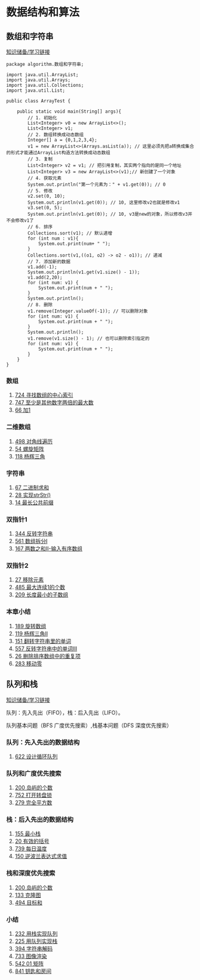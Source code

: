 # 数据结构和算法

## 数组和字符串

[知识储备/学习链接](https://leetcode-cn.com/explore/learn/card/array-and-string/)

```$xslt
package algorithm.数组和字符串;

import java.util.ArrayList;
import java.util.Arrays;
import java.util.Collections;
import java.util.List;

public class ArrayTest {

    public static void main(String[] args){
        // 1. 初始化
        List<Integer> v0 = new ArrayList<>();
        List<Integer> v1;
        // 2. 数组转换成动态数组
        Integer[] a = {0,1,2,3,4};
        v1 = new ArrayList<>(Arrays.asList(a)); // 这里必须先把a转换成集合的形式才能通过ArrayList构造方法转换成动态数组
        // 3. 复制
        List<Integer> v2 = v1; // 把引用复制，其实两个指向的是同一个地址
        List<Integer> v3 = new ArrayList<>(v1);// 新创建了一个对象
        // 4. 获取元素
        System.out.println("第一个元素为：" + v1.get(0)); // 0
        // 5. 修改
        v2.set(0, 10);
        System.out.println(v1.get(0)); // 10, 这里修改v2也就是修改v1
        v3.set(0, 5);
        System.out.println(v1.get(0)); // 10, v3是new的对象，所以修改v3并不会修改v1了
        // 6. 排序
        Collections.sort(v1); // 默认递增
        for (int num : v1){
            System.out.print(num+ " ");
        }
        Collections.sort(v1,((o1, o2) -> o2 - o1)); // 递减
        // 7. 添加新的数据
        v1.add(-1);
        System.out.println(v1.get(v1.size() - 1));
        v1.add(2,20);
        for (int num: v1) {
            System.out.print(num + " ");
        }
        System.out.println();
        // 8. 删除
        v1.remove(Integer.valueOf(-1)); // 可以删除对象
        for (int num: v1) {
            System.out.print(num + " ");
        }
        System.out.println();
        v1.remove(v1.size() - 1); // 也可以删除索引指定的
        for (int num: v1) {
            System.out.print(num + " ");
        }
    }
}
```

### 数组
1. [724 寻找数组的中心索引](https://github.com/ZoharAndroid/HelloOffer/blob/master/algorithm/%E6%95%B0%E7%BB%84%E5%92%8C%E5%AD%97%E7%AC%A6%E4%B8%B2/_724.java)
2. [747 至少是其他数字两倍的最大数](https://github.com/ZoharAndroid/HelloOffer/blob/master/algorithm/%E6%95%B0%E7%BB%84%E5%92%8C%E5%AD%97%E7%AC%A6%E4%B8%B2/_747.java)
3. [66 加1](https://github.com/ZoharAndroid/HelloOffer/blob/master/algorithm/%E6%95%B0%E7%BB%84%E5%92%8C%E5%AD%97%E7%AC%A6%E4%B8%B2/_66.java)

### 二维数组
1. [498 对角线遍历](https://github.com/ZoharAndroid/HelloOffer/blob/master/algorithm/%E6%95%B0%E7%BB%84%E5%92%8C%E5%AD%97%E7%AC%A6%E4%B8%B2/_498.java)
2. [54 螺旋矩阵](https://github.com/ZoharAndroid/HelloOffer/blob/master/algorithm/%E6%95%B0%E7%BB%84%E5%92%8C%E5%AD%97%E7%AC%A6%E4%B8%B2/_54.java)
3. [118 杨辉三角](https://github.com/ZoharAndroid/HelloOffer/blob/master/algorithm/%E6%95%B0%E7%BB%84%E5%92%8C%E5%AD%97%E7%AC%A6%E4%B8%B2/_118.java)

### 字符串
1. [67 二进制求和](https://github.com/ZoharAndroid/HelloOffer/blob/master/algorithm/%E6%95%B0%E7%BB%84%E5%92%8C%E5%AD%97%E7%AC%A6%E4%B8%B2/_67.java)
2. [28 实现strStr()](https://github.com/ZoharAndroid/HelloOffer/blob/master/algorithm/%E6%95%B0%E7%BB%84%E5%92%8C%E5%AD%97%E7%AC%A6%E4%B8%B2/_28.java)
3. [14 最长公共前缀](https://github.com/ZoharAndroid/HelloOffer/blob/master/algorithm/%E6%95%B0%E7%BB%84%E5%92%8C%E5%AD%97%E7%AC%A6%E4%B8%B2/_14.java)

### 双指针1
1. [344 反转字符串](https://github.com/ZoharAndroid/HelloOffer/blob/master/algorithm/%E6%95%B0%E7%BB%84%E5%92%8C%E5%AD%97%E7%AC%A6%E4%B8%B2/_344.java)
2. [561 数组拆分I](https://github.com/ZoharAndroid/HelloOffer/blob/master/algorithm/%E6%95%B0%E7%BB%84%E5%92%8C%E5%AD%97%E7%AC%A6%E4%B8%B2/_561.java)
3. [167 两数之和II-输入有序数组](https://github.com/ZoharAndroid/HelloOffer/blob/master/algorithm/%E6%95%B0%E7%BB%84%E5%92%8C%E5%AD%97%E7%AC%A6%E4%B8%B2/_167.java)

### 双指针2
1. [27 移除元素](https://github.com/ZoharAndroid/HelloOffer/blob/master/algorithm/%E6%95%B0%E7%BB%84%E5%92%8C%E5%AD%97%E7%AC%A6%E4%B8%B2/_27.java)
2. [485 最大连续1的个数](https://github.com/ZoharAndroid/HelloOffer/blob/master/algorithm/%E6%95%B0%E7%BB%84%E5%92%8C%E5%AD%97%E7%AC%A6%E4%B8%B2/_485.java)
3. [209 长度最小的子数组](https://github.com/ZoharAndroid/HelloOffer/blob/master/algorithm/%E6%95%B0%E7%BB%84%E5%92%8C%E5%AD%97%E7%AC%A6%E4%B8%B2/_209.java)

### 本章小结
1. [189 旋转数组](https://github.com/ZoharAndroid/HelloOffer/blob/master/algorithm/%E6%95%B0%E7%BB%84%E5%92%8C%E5%AD%97%E7%AC%A6%E4%B8%B2/_189.java)
2. [119 杨辉三角II](https://github.com/ZoharAndroid/HelloOffer/blob/master/algorithm/%E6%95%B0%E7%BB%84%E5%92%8C%E5%AD%97%E7%AC%A6%E4%B8%B2/_119.java)
3. [151 翻转字符串里的单词](https://github.com/ZoharAndroid/HelloOffer/blob/master/algorithm/%E6%95%B0%E7%BB%84%E5%92%8C%E5%AD%97%E7%AC%A6%E4%B8%B2/_151.java)
4. [557 反转字符串中的单词III](https://github.com/ZoharAndroid/HelloOffer/blob/master/algorithm/%E6%95%B0%E7%BB%84%E5%92%8C%E5%AD%97%E7%AC%A6%E4%B8%B2/_557.java)
5. [26 删除排序数组中的重复项](https://github.com/ZoharAndroid/HelloOffer/blob/master/algorithm/%E6%95%B0%E7%BB%84%E5%92%8C%E5%AD%97%E7%AC%A6%E4%B8%B2/_26.java)
6. [283 移动零](https://github.com/ZoharAndroid/HelloOffer/blob/master/algorithm/%E6%95%B0%E7%BB%84%E5%92%8C%E5%AD%97%E7%AC%A6%E4%B8%B2/_283.java)

## 队列和栈

[知识储备/学习链接](https://leetcode-cn.com/explore/learn/card/array-and-string/)

队列：先入先出（FIFO），栈：后入先出（LIFO）。

队列基本问题（BFS 广度优先搜索）,栈基本问题（DFS 深度优先搜索）

### 队列：先入先出的数据结构
1. [622 设计循环队列](https://github.com/ZoharAndroid/HelloOffer/blob/master/algorithm/%E9%98%9F%E5%88%97%E5%92%8C%E6%A0%88/_622.java)

### 队列和广度优先搜索
1. [200 岛屿的个数](https://github.com/ZoharAndroid/HelloOffer/blob/master/algorithm/%E9%98%9F%E5%88%97%E5%92%8C%E6%A0%88/_200.java)
2. [752 打开转盘锁](https://github.com/ZoharAndroid/HelloOffer/blob/master/algorithm/%E9%98%9F%E5%88%97%E5%92%8C%E6%A0%88/_752.java)
3. [279 完全平方数](https://github.com/ZoharAndroid/HelloOffer/blob/master/algorithm/%E9%98%9F%E5%88%97%E5%92%8C%E6%A0%88/_279.java)

### 栈：后入先出的数据结构
1. [155 最小栈](https://github.com/ZoharAndroid/HelloOffer/blob/master/algorithm/%E9%98%9F%E5%88%97%E5%92%8C%E6%A0%88/_155.java)
2. [20 有效的括号](https://github.com/ZoharAndroid/HelloOffer/blob/master/algorithm/%E9%98%9F%E5%88%97%E5%92%8C%E6%A0%88/_20.java)
3. [739 每日温度](https://github.com/ZoharAndroid/HelloOffer/blob/master/algorithm/%E9%98%9F%E5%88%97%E5%92%8C%E6%A0%88/_739.java)
4. [150 逆波兰表达式求值](https://github.com/ZoharAndroid/HelloOffer/blob/master/algorithm/%E9%98%9F%E5%88%97%E5%92%8C%E6%A0%88/_150.java)

### 栈和深度优先搜索
1. [200 岛屿的个数](https://github.com/ZoharAndroid/HelloOffer/blob/master/algorithm/%E9%98%9F%E5%88%97%E5%92%8C%E6%A0%88/_200.java)
2. [133 克隆图](https://github.com/ZoharAndroid/HelloOffer/blob/master/algorithm/%E9%98%9F%E5%88%97%E5%92%8C%E6%A0%88/_133.java)
3. [494 目标和](https://github.com/ZoharAndroid/HelloOffer/blob/master/algorithm/%E9%98%9F%E5%88%97%E5%92%8C%E6%A0%88/_494.java)

### 小结
1. [232 用栈实现队列](https://github.com/ZoharAndroid/HelloOffer/blob/master/algorithm/%E9%98%9F%E5%88%97%E5%92%8C%E6%A0%88/_232.java)
2. [225 用队列实现栈](https://github.com/ZoharAndroid/HelloOffer/blob/master/algorithm/%E9%98%9F%E5%88%97%E5%92%8C%E6%A0%88/_225.java)
3. [394 字符串解码](https://github.com/ZoharAndroid/HelloOffer/blob/master/algorithm/%E9%98%9F%E5%88%97%E5%92%8C%E6%A0%88/_394.java)
4. [733 图像渲染](https://github.com/ZoharAndroid/HelloOffer/blob/master/algorithm/%E9%98%9F%E5%88%97%E5%92%8C%E6%A0%88/_733.java)
5. [542 01 矩阵](https://github.com/ZoharAndroid/HelloOffer/blob/master/algorithm/%E9%98%9F%E5%88%97%E5%92%8C%E6%A0%88/_542.java)
6. [841 钥匙和房间](https://github.com/ZoharAndroid/HelloOffer/blob/master/algorithm/%E9%98%9F%E5%88%97%E5%92%8C%E6%A0%88/_841.java)